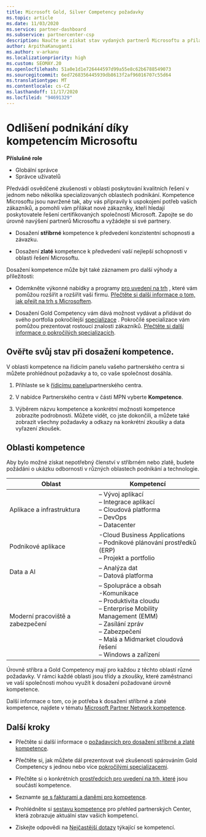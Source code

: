 ```yaml
---
title: Microsoft Gold, Silver Competency požadavky
ms.topic: article
ms.date: 11/03/2020
ms.service: partner-dashboard
ms.subservice: partnercenter-csp
description: Naučte se získat stav vydaných partnerů Microsoftu a přilákat nové zákazníky pomocí požadavků na kompetenci a získat tak zlato a stříbrné úrovně členství.
author: ArpithaKanuganti
ms.author: v-arkanu
ms.localizationpriority: high
ms.custom: SEOMAY.20
ms.openlocfilehash: 51a0e1d1e726444597d99a55e8c62b6788549073
ms.sourcegitcommit: 6ed7268356445939db8613f2af96016707c55d64
ms.translationtype: MT
ms.contentlocale: cs-CZ
ms.lasthandoff: 11/17/2020
ms.locfileid: "94691329"
---
```

# <a name="differentiate-your-business-by-attaining-microsoft-competencies"></a>Odlišení podnikání díky kompetencím Microsoftu

**Příslušné role**
- Globální správce
- Správce uživatelů

Předvádí osvědčené zkušenosti v oblasti poskytování kvalitních řešení v jednom nebo několika specializovaných oblastech podnikání. Kompetence Microsoftu jsou navržené tak, aby vás připravily k uspokojení potřeb vašich zákazníků, a pomohli vám přilákat nové zákazníky, kteří hledají poskytovatele řešení certifikovaných společností Microsoft. Zapojte se do úrovně navýšení partnerů Microsoftu a vyžádejte si své partnery.

- Dosažení **stříbrné** kompetence k předvedení konzistentní schopnosti a závazku.

- Dosažení **zlaté** kompetence k předvedení vaší nejlepší schopnosti v oblasti řešení Microsoftu.

Dosažení kompetence může být také záznamem pro další výhody a příležitosti:

- Odemkněte výkonné nabídky a programy [pro uvedení na trh](mpn-learn-about-go-to-market-benefits.md) , které vám pomůžou rozšířit a rozšířit vaši firmu. [Přečtěte si další informace o tom, jak přejít na trh s Microsoftem](https://partner.microsoft.com/solutions/go-to-market).

- Dosažení Gold Competency vám dává možnost vydávat a přidávat do svého portfolia pokročilejší [specializace](advanced-specializations.md) . Pokročilé specializace vám pomůžou prezentovat rostoucí znalosti zákazníků. [Přečtěte si další informace o pokročilých specializacích](https://partner.microsoft.com/membership/advanced-specialization).

## <a name="check-your-status-as-you-attain-a-competency"></a>Ověřte svůj stav při dosažení kompetence.

V oblasti kompetence na řídicím panelu vašeho partnerského centra si můžete prohlédnout požadavky a to, co vaše společnost dosáhla.

1. Přihlaste se k [řídicímu panelu](https://partner.microsoft.com/dashboard/home)partnerského centra.

2. V nabídce Partnerského centra v části MPN vyberte **Kompetence**.

3. Výběrem názvu kompetence a konkrétní možnosti kompetence zobrazíte podrobnosti. Můžete vidět, co jste dokončili, a můžete také zobrazit všechny požadavky a odkazy na konkrétní zkoušky a data vyřazení zkoušek.

## <a name="competency-areas"></a>Oblasti kompetence

Aby bylo možné získat nepotřebný členství v stříbrném nebo zlatě, budete požádáni o ukázku odbornosti v různých oblastech podnikání a technologie.

|**Oblast**            |**Kompetencí**                    |
|--------------------|--------------------------------|
|Aplikace a infrastruktura| – Vývoj aplikací<br/> – Integrace aplikací<br/> – Cloudová platforma<br/> – DevOps<br/> – Datacenter |
|Podnikové aplikace | -Cloud Business Applications</br> – Podnikové plánování prostředků (ERP)</br> – Projekt a portfolio |
|Data a AI| – Analýza dat<br/> – Datová platforma |
|Moderní pracoviště a zabezpečení | – Spolupráce a obsah<br/> -Komunikace<br/> – Produktivita cloudu<br/> – Enterprise Mobility Management (EMM)<br/> – Zasílání zpráv<br/> – Zabezpečení<br/> – Malá a Midmarket cloudová řešení<br/> – Windows a zařízení |

Úrovně stříbra a Gold Competency mají pro každou z těchto oblastí různé požadavky. V rámci každé oblasti jsou třídy a zkoušky, které zaměstnanci ve vaší společnosti mohou využít k dosažení požadované úrovně kompetence. 

Další informace o tom, co je potřeba k dosažení stříbrné a zlaté kompetence, najdete v tématu [Microsoft Partner Network kompetence](https://partner.microsoft.com/membership/competencies).

## <a name="next-steps"></a>Další kroky

- Přečtěte si další informace o [požadavcích pro dosažení stříbrné a zlaté kompetence](https://partner.microsoft.com/membership/competencies).

- Přečtěte si, jak můžete dál prezentovat své zkušenosti spárováním Gold Competency s jednou nebo více [pokročilými specializacemi](advanced-specializations.md).

- Přečtěte si o konkrétních [prostředcích pro uvedení na trh, které](mpn-learn-about-go-to-market-benefits.md) jsou součástí kompetence.

- Seznamte [se s fakturami a daněmi pro kompetence](mpn-view-print-maps-invoice.md).

- Prohlédněte si [sestavu kompetence](pci-competencies-report.md) pro přehled partnerských Center, která zobrazuje aktuální stav vašich kompetencí.

- Získejte odpovědi na [Nejčastější dotazy](competencies-faq.md) týkající se kompetencí.
